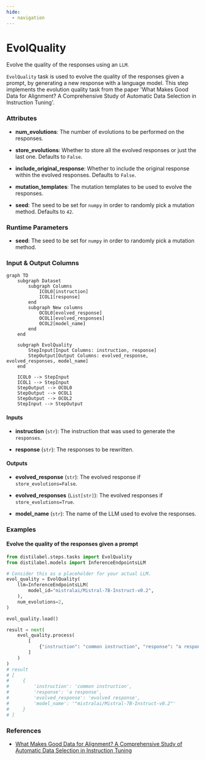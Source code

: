```yaml
---
hide:
  - navigation
---
```

# EvolQuality

Evolve the quality of the responses using an `LLM`.



`EvolQuality` task is used to evolve the quality of the responses given a prompt,
    by generating a new response with a language model. This step implements the evolution
    quality task from the paper 'What Makes Good Data for Alignment? A Comprehensive Study of
    Automatic Data Selection in Instruction Tuning'.





### Attributes

- **num_evolutions**: The number of evolutions to be performed on the responses.

- **store_evolutions**: Whether to store all the evolved responses or just the last one.  Defaults to `False`.

- **include_original_response**: Whether to include the original response within the evolved  responses. Defaults to `False`.

- **mutation_templates**: The mutation templates to be used to evolve the responses.

- **seed**: The seed to be set for `numpy` in order to randomly pick a mutation method.  Defaults to `42`.




### Runtime Parameters

- **seed**: The seed to be set for `numpy` in order to randomly pick a mutation method.



### Input & Output Columns

``` mermaid
graph TD
	subgraph Dataset
		subgraph Columns
			ICOL0[instruction]
			ICOL1[response]
		end
		subgraph New columns
			OCOL0[evolved_response]
			OCOL1[evolved_responses]
			OCOL2[model_name]
		end
	end

	subgraph EvolQuality
		StepInput[Input Columns: instruction, response]
		StepOutput[Output Columns: evolved_response, evolved_responses, model_name]
	end

	ICOL0 --> StepInput
	ICOL1 --> StepInput
	StepOutput --> OCOL0
	StepOutput --> OCOL1
	StepOutput --> OCOL2
	StepInput --> StepOutput

```


#### Inputs


- **instruction** (`str`): The instruction that was used to generate the `responses`.

- **response** (`str`): The responses to be rewritten.




#### Outputs


- **evolved_response** (`str`): The evolved response if `store_evolutions=False`.

- **evolved_responses** (`List[str]`): The evolved responses if `store_evolutions=True`.

- **model_name** (`str`): The name of the LLM used to evolve the responses.





### Examples


#### Evolve the quality of the responses given a prompt
```python
from distilabel.steps.tasks import EvolQuality
from distilabel.models import InferenceEndpointsLLM

# Consider this as a placeholder for your actual LLM.
evol_quality = EvolQuality(
    llm=InferenceEndpointsLLM(
        model_id="mistralai/Mistral-7B-Instruct-v0.2",
    ),
    num_evolutions=2,
)

evol_quality.load()

result = next(
    evol_quality.process(
        [
            {"instruction": "common instruction", "response": "a response"},
        ]
    )
)
# result
# [
#     {
#         'instruction': 'common instruction',
#         'response': 'a response',
#         'evolved_response': 'evolved response',
#         'model_name': '"mistralai/Mistral-7B-Instruct-v0.2"'
#     }
# ]
```




### References

- [What Makes Good Data for Alignment? A Comprehensive Study of Automatic Data Selection in Instruction Tuning](https://arxiv.org/abs/2312.15685)


